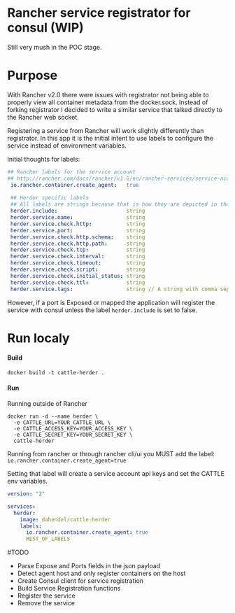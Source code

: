 # Rancher service registrator for consul (WIP)
Still very mush in the POC stage.
# Purpose

With Rancher v2.0 there were issues with registrator not being able to properly view all container metadata from the
docker.sock. Instead of forking registrator I decided to write a similar service that talked directly to the Rancher
web socket.

Registering a service from Rancher will work slightly differently than registrator. In this app it is the initial intent to use labels to configure the
service instead of environment variables.

Initial thoughts for labels:

```yaml
## Rancher labels for the service account
## http://rancher.com/docs/rancher/v1.6/en/rancher-services/service-accounts/
 io.rancher.container.create_agent:   true
 
 ## Herder specific labels
 ## All labels are strings because that is how they are depicted in the WS event Data
 herder.include:                      string
 herder.service.name:                 string
 herder.service.check.http:           string
 herder.service.port:                 string
 herder.service.check.http.schema:    string
 herder.service.check.http.path:      string
 herder.service.check.tcp:            string
 herder.service.check.interval:       string 
 herder.service.check.timeout:        string 
 herder.service.check.script:         string
 herder.service.check.initial_status: string
 herder.service.check.ttl:            string
 herder.service.tags:                 string // A string with comma seperated tags
```

However, if a port is Exposed or mapped the application will register the service with consul unless the label 
`herder.include` is set to false.

# Run localy

#### Build

`docker build -t cattle-herder .`

#### Run

Running outside of Rancher
```
docker run -d --name herder \
  -e CATTLE_URL=YOUR_CATTLE_URL \
  -e CATTLE_ACCESS_KEY=YOUR_ACCESS_KEY \
  -e CATTLE_SECRET_KEY=YOUR_SECRET_KEY \
  cattle-herder
```

Running from rancher or through rancher cli/ui you MUST add the label: `io.rancher.container.create_agent=true`

Setting that label will create a service account api keys and set the CATTLE env variables.
```yaml
version: "2"

services:
  herder:
    image: dahendel/cattle-herder
    labels:
      io.rancher.container.create_agent: true
      REST_OF_LABELS 
```

#TODO
- Parse Expose and Ports fields in the json payload
- Detect agent host and only register containers on the host
- Create Consul client for service registration
- Build Service Registration functions
- Register the service
- Remove the service